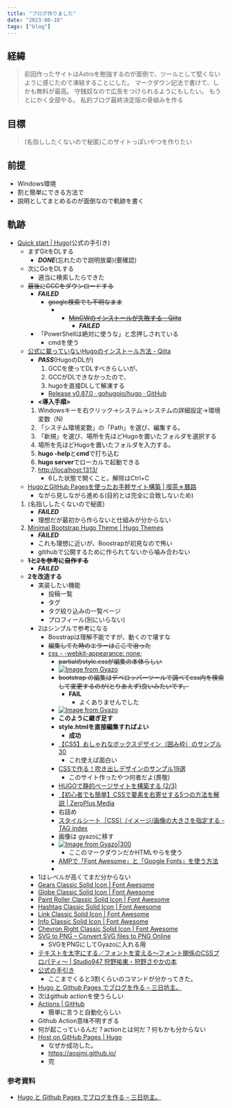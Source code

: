```yaml
---
title: "ブログ作りました"
date: "2023-08-18"
tags: ["blog"]
---
```


## 経緯
> 前回作ったサイトはAstroを勉強するのが面倒で、ツールとして堅くないように感じたので凍結することにした。
> マークダウン記法で書けて、しかも無料が最高。
> 守銭奴なので広告をつけられるようにもしたい。
> もうとにかく全部やる。
> 私的ブログ最終決定版の骨組みを作る

## 目標
> (名指ししたくないので秘匿)このサイトっぽいやつを作りたい
## 前提
- Windows環境
- 割と簡単にできる方法で
- 説明としてまとめるのが面倒なので軌跡を書く
## 軌跡
- [Quick start | Hugo](https://gohugo.io/getting-started/quick-start/)(公式の手引き)
	- まずGitをDLする
		- ***DONE***(忘れたので説明放棄)(要確認)
	- 次にGoをDLする
		- 適当に検索したらできた
	- ~~最後にGCCをダウンロードする~~ 
		- ***FAILED***
			- ~~google検索でも不明なまま~~
				- - ~~[MinGWのインストールが失敗する - Qiita](https://qiita.com/kzrashi/items/4e0ab5949b69d4b333dd)~~
					-  ***FAILED***
		- 「PowerShellは絶対に使うな」と念押しされている
			- cmdを使う
	-  [公式に載っていないHugoのインストール方法 - Qiita](https://qiita.com/utibori1/items/46fde79958ec9202d6c4)
		-  ***PASS***(HugoのDLが)
			1. GCCを使ってDLすべきらしいが、
			2. GCCがDLできなかったので、
			3. hugoを直接DLして解凍する
			- [Release v0.87.0 · gohugoio/hugo · GitHub](https://github.com/gohugoio/hugo/releases/tag/v0.87.0)
		 - **<導入手順>**
		1. Windowsキーを右クリック→システム→システムの詳細設定→環境変数（N)
		2. 「システム環境変数」の「Path」を選び、編集する。
		3. 「新規」を選び、場所を先ほどHugoを置いたフォルダを選択する
		4. 場所を先ほどHugoを置いたフォルダを入力する。
		5. **hugo -help**と**cmd**で打ち込む
		6.  **hugo server**でローカルで起動できる
		7.  [http://localhost:1313/](http://localhost:1313/)
			- 6した状態で開くこと。解除はCtrl+C 
	- [HugoとGitHub Pagesを使ったお手軽サイト構築 | 喫茶＊曆路](https://koyomiji.com/log/72) 
		- ながら見しながら進める(目的とは完全に合致しないため)
	1. (名指ししたくないので秘匿)
		- ***FAILED***
		- 理想だが最初から作らないと仕組みが分からない 
	2. [Minimal Bootstrap Hugo Theme | Hugo Themes](https://themes.gohugo.io/themes/minimal-bootstrap-hugo-theme/#getting-help)
		- ***FAILED***
		- これも理想に近いが、Boostrapが初見なので怖い
		- gitihubで公開するために作られてないから噛み合わない
	- ~~**1と2を参考に自作する**~~
		- ***FAILED***
	- **2を改造する**
		- 実装したい機能
			- 投稿一覧
			- タグ
			- タグ絞り込みの一覧ページ
			- プロフィール(別にいらない)
		- 2はシンプルで参考になる
			- Boostrapは理解不能ですが、動くので壊すな
			- ~~編集してた時のエラーはここで治った~~
			- [css - -webkit-appearance: none;](https://stackoverflow.com/questions/47127201/webkit-appearance-none-not-working-for-button)
				- ~~partialのstyle.cssが編集の本体らしい~~
				- [![Image from Gyazo](https://i.gyazo.com/966c4b92052ac45045344cd1b1f9f6e6.png)](https://gyazo.com/966c4b92052ac45045344cd1b1f9f6e6)
				- ~~bootstrap の編集はデベロッパーツールで調べてcss内を検索して変更するのが(とりあえず)良いみたいです。~~
					- **FAIL**
						- よくありませんでした
				- [![Image from Gyazo](https://i.gyazo.com/d4ba6e35b9c38d4781a8ff2d3fc8058c.png)](https://gyazo.com/d4ba6e35b9c38d4781a8ff2d3fc8058c)
				- **このように継ぎ足す**
				- **style.htmlを直接編集すればよい**
					- **成功**
				- [【CSS】おしゃれなボックスデザイン（囲み枠）のサンプル30](https://saruwakakun.com/html-css/reference/box)
					- これ使えば面白い
				- [CSSで作る！吹き出しデザインのサンプル19選](https://saruwakakun.com/html-css/reference/speech-bubble)
					- このサイト作ったやつ何者だよ(畏敬)
				- [HUGOで静的ページサイトを構築する (2/3)](https://holywise.github.io/2016/12/how_to_add_pages_hugo_site/)
				- [【初心者でも簡単】CSSで要素を右寄せする5つの方法を解説 | ZeroPlus Media](https://zero-plus.io/media/css-right/#%E5%8F%B3%E5%AF%84%E3%81%9B%E3%81%A7%E6%A8%AA%E4%B8%A6%E3%81%B3)
				- 右詰め
				- [スタイルシート［CSS］/イメージ/画像の大きさを指定する - TAG index](https://www.tagindex.com/stylesheet/img/width_height.html)
				- 画像は gyazoに移す
				- [![Image from Gyazo|300](https://i.gyazo.com/4a691e15b4dd5a77054b93c84a4b8a4d.png)](https://gyazo.com/4a691e15b4dd5a77054b93c84a4b8a4d)
					- ここのマークダウンだかHTMLやらを使う
				- [AMPで「Font Awesome」と「Google Fonts」を使う方法](https://saruwakakun.com/html-css/reference/amp-font-awesome)
				- 
		- 1はレベルが高くてまだ分からない
		- [Gears Classic Solid Icon | Font Awesome](https://fontawesome.com/icons/gears?f=classic&s=solid)
		- [Globe Classic Solid Icon | Font Awesome](https://fontawesome.com/icons/globe?f=classic&s=solid)
		- [Paint Roller Classic Solid Icon | Font Awesome](https://fontawesome.com/icons/paint-roller?f=classic&s=solid)
		- [Hashtag Classic Solid Icon | Font Awesome](https://fontawesome.com/icons/hashtag?f=classic&s=solid)
		- [Link Classic Solid Icon | Font Awesome](https://fontawesome.com/icons/link?f=classic&s=solid)
		- [Info Classic Solid Icon | Font Awesome](https://fontawesome.com/icons/info?f=classic&s=solid)
		- [Chevron Right Classic Solid Icon | Font Awesome](https://fontawesome.com/icons/chevron-right?f=classic&s=solid)
		- [SVG to PNG – Convert SVG files to PNG Online](https://svgtopng.com/)
			- SVGをPNGにしてGyazoに入れる用
		- [テキストを太字にする／フォントを変える〜フォント関係のCSSプロパティ〜 | Studio947 狩野祐東・狩野さやかの本](https://book.studio947.net/article/663/)
		- [公式の手引き](https://gohugo.io/getting-started/quick-start/)
			- ここまでくると3割くらいのコマンドが分かってきた。
   		- [Hugo と Github Pages でブログを作る – 三日坊主。](https://sat8bit.github.io/posts/hugo-with-github-pages/)
		- 次はgithub actionを使うらしい
		- [Actions | GitHub](https://github.co.jp/features/actions)
			- 簡単に言うと自動化らしい
		- Github Action意味不明すぎる
		- 何が起こっているんだ？actionとは何だ？何もかも分からない
		- [Host on GitHub Pages | Hugo](https://gohugo.io/hosting-and-deployment/hosting-on-github/)
   			- なぜか成功した。
      		- https://aosjmi.github.io/
        	- 完
### 参考資料
- [Hugo と Github Pages でブログを作る – 三日坊主。](https://sat8bit.github.io/posts/hugo-with-github-pages/)
